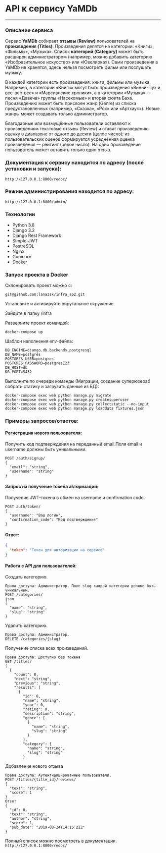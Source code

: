 # API к сервису YaMDb

---

### Описание сервиса


Сервис **YaMDb** собирает **отзывы (Review)** пользователей на **произведения (Titles)**. Произведения делятся на категории: «Книги», «Фильмы», «Музыка». Список **категорий (Category)** может быть расширен администратором (например, можно добавить категорию «Изобразительное искусство» или «Ювелирка»).
Сами произведения в YaMDb не хранятся, здесь нельзя посмотреть фильм или послушать музыку.

В каждой категории есть произведения: книги, фильмы или музыка. Например, в категории «Книги» могут быть произведения «Винни-Пух и все-все-все» и «Марсианские хроники», а в категории «Музыка» — песня «Давеча» группы «Насекомые» и вторая сюита Баха.
Произведению может быть присвоен жанр (Genre) из списка предустановленных (например, «Сказка», «Рок» или «Артхаус»). Новые жанры может создавать только администратор.

Благодарные или возмущённые пользователи оставляют к произведениям текстовые отзывы (Review) и ставят произведению оценку в диапазоне от одного до десяти (целое число); из пользовательских оценок формируется усреднённая оценка произведения — рейтинг (целое число). На одно произведение пользователь может оставить только один отзыв.

### Документация к сервису находится по адресу (после установки и запуска):
`http://127.0.0.1:8000/redoc/`

### Режим администрирования находится по адресу:
`http://127.0.0.1:8000/admin/`

### Технологии
- Python 3.8
- Django 3.2
- Django Rest Framework
- Simple-JWT
- PostreSQL
- Nginx
- Gunicorn
- Docker

### Запуск проекта в Docker

Склонировать проект можно с:
```
git@github.com:lanazzk/infra_sp2.git
```
Установите и активируйте вирутальное окружение.

Зайдите в папку /infra

Разверните проект командой:
```
docker-compose up
```
Шаблон наполнения env-файла:
```
DB_ENGINE=django.db.backends.postgresql
DB_NAME=postgres
POSTGRES_USER=postgres
POSTGRES_PASSWORD=postgres123
DB_HOST=db
DB_PORT=5432

```
Выполните по очереди команды (Миграции, создание суперюзераб собрать статику и загрузить данные из БД):

```
docker-compose exec web python manage.py migrate
docker-compose exec web python manage.py createsuperuser
docker-compose exec web python manage.py collectstatic --no-input
docker-compose exec web python manage.py loaddata fixtures.json
```

### Примеры запросов/ответов:
#### Регистрация нового пользователя:
Получить код подтверждения на переданный email.Поля email и username должны быть уникальными.
```
POST /auth/signup/
{
  "email": "string",
  "username": "string"
}
```
#### Запрос на получение токена авторизации:
Получение JWT-токена в обмен на username и confirmation code.
```
POST auth/token/
{
  "username": "Ваш логин",
  "confirmation_code": "Код подтверждения"
}
```
#### Ответ:

```json
{
  "token": "Токен для авторизации на сервисе"
}
```
#### Работа с API для пользователей:
Создать категорию.
```
Права доступа: Администратор. Поле slug каждой категории должно быть уникальным.
POST /categories/
json
{
  "name": "string",
  "slug": "string"
}
```
Удалить категорию.
```
Права доступа: Администратор.
DELETE /categories/{slug}
```
Получение списка всех произведений.
```
Права доступа: Доступно без токена
GET /titles/
[
  {
    "count": 0,
    "next": "string",
    "previous": "string",
    "results": [
      {
        "id": 0,
        "name": "string",
        "year": 0,
        "rating": 0,
        "description": "string",
        "genre": [
          {
            "name": "string",
            "slug": "string"
          }
        ],
        "category": {
          "name": "string",
          "slug": "string"
        }
```
Добавление нового отзыва
```
Права доступа: Аутентифицированные пользователи.
POST /titles/{title_id}/reviews/
{
  "text": "string",
  "score": 1
}
Ответ
{
  "id": 0,
  "text": "string",
  "author": "string",
  "score": 1,
  "pub_date": "2019-08-24T14:15:22Z"
}
```
Полный список можно посмотреть в документации.
`http://127.0.0.1:8000/redoc/`
